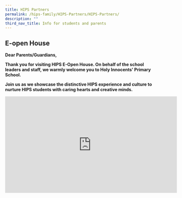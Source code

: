 ```yaml
---
title: HIPS Partners
permalink: /hips-family/HIPS-Partners/HIPS-Partners/
description: ""
third_nav_title: Info for students and parents
---
```

## E-open House


**Dear Parents/Guardians,**

**Thank you for visiting HIPS E-Open House. On behalf of the school leaders and staff, we warmly welcome you to Holy Innocents' Primary School.** 

**Join us as we showcase the distinctive HIPS experience and culture to nurture HIPS students with caring hearts and creative minds.**

<iframe width="560" height="315" src="https://www.youtube.com/embed/I10bfz4U4CU" title="YouTube video player" frameborder="0" allow="accelerometer; autoplay; clipboard-write; encrypted-media; gyroscope; picture-in-picture" allowfullscreen></iframe>